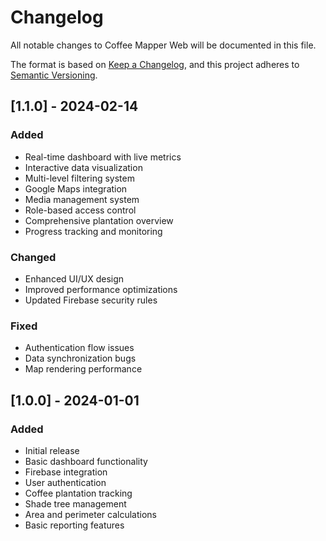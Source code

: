 # Changelog

All notable changes to Coffee Mapper Web will be documented in this file.

The format is based on [Keep a Changelog](https://keepachangelog.com/en/1.0.0/),
and this project adheres to [Semantic Versioning](https://semver.org/spec/v2.0.0.html).

## [1.1.0] - 2024-02-14

### Added
- Real-time dashboard with live metrics
- Interactive data visualization
- Multi-level filtering system
- Google Maps integration
- Media management system
- Role-based access control
- Comprehensive plantation overview
- Progress tracking and monitoring

### Changed
- Enhanced UI/UX design
- Improved performance optimizations
- Updated Firebase security rules

### Fixed
- Authentication flow issues
- Data synchronization bugs
- Map rendering performance

## [1.0.0] - 2024-01-01

### Added
- Initial release
- Basic dashboard functionality
- Firebase integration
- User authentication
- Coffee plantation tracking
- Shade tree management
- Area and perimeter calculations
- Basic reporting features 